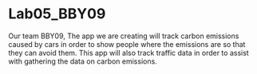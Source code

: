# Lab05_BBY09

Our team BBY09, The app we are creating will track carbon emissions caused by cars in order to show people where the 
emissions are so that they can avoid them. This app will also track traffic data in order to assist with 
gathering the data on carbon emissions.
